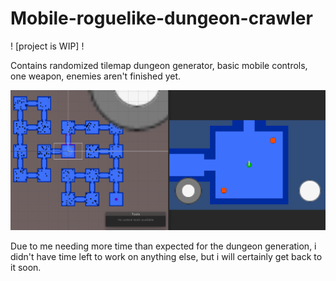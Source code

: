 # Mobile-roguelike-dungeon-crawler
! [project is WIP] !

Contains randomized tilemap dungeon generator, basic mobile controls, one weapon, enemies aren't finished yet.

![thumbnail](/Images/thumbnail.png)

Due to me needing more time than expected for the dungeon generation, i didn't have time left to work on anything else, but i will certainly get back to it soon.
